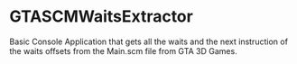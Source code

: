 # GTASCMWaitsExtractor
Basic Console Application that gets all the waits and the next instruction of the waits offsets from the Main.scm file from GTA 3D Games.
